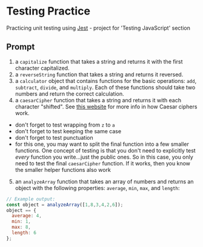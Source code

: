 # Testing Practice
Practicing unit testing using [Jest](https://jestjs.io/) - project for 'Testing 
JavaScript' section

## Prompt
1. a `capitalize` function that takes a string and returns it with the first 
character capitalized.
2. a `reverseString` function that takes a string and returns it reversed.
3. a `calculator` object that contains functions for the basic operations: 
`add`, `subtract`, `divide`, and `multiply`. Each of these functions should take
two numbers and return the correct calculation.
4. a `caesarCipher` function that takes a string and returns it with each 
character "shifted". See [this website](http://practicalcryptography.com/ciphers/caesar-cipher/)
for more info in how Caesar ciphers work.
  - don't forget to test wrapping from `z` to `a`
  - don't forget to test keeping the same case
  - don't forget to test punctuation
  - for this one, you may want to split the final function into a few smaller 
  functions. One concept of testing is that you don't need to explicitly test 
  *every* function you write...just the public ones. So in this case, you only 
  need to test the final `caesarCipher` function. If it works, then you know the
  smaller helper functions also work
5. an `analyzeArray` function that takes an array of numbers and returns an 
object with the following properties: `average`, `min`, `max`, and `length`:
```javascript
// Example output:
const object = analyzeArray([1,8,3,4,2,6]);
object == {
  average: 4,
  min: 1,
  max: 8,
  length: 6
};
```
